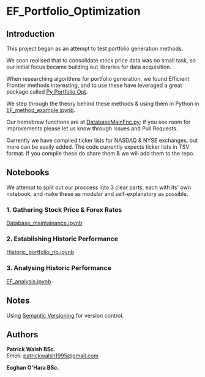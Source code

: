 # EF_Portfolio_Optimization

## Introduction

This project began as an attempt to test portfolio generation methods.

We soon realised that to consolidate stock price data was no small task, so our initial focus became building out libraries for data acquisition. 

When researching algorithms for portfolio generation, we found Efficient Frontier methods interesting, and to use these have leveraged a great package called [Py Portfolio Opt](https://github.com/robertmartin8/PyPortfolioOpt). 

We step through the theory behind these methods & using them in Python in [EF_method_example.ipynb](https://github.com/pat42w/EF_Portfolio_Optimization/blob/release_0.1.0/EF_method_example.ipynb).

Our homebrew functions are at [DatabaseMainFnc.py](https://github.com/pat42w/EF_Portfolio_Optimization/blob/release_0.1.0/DatabaseMainFnc.py); if you see room for improvements please let us know through Issues and Pull Requests.

Currently we have compiled ticker lists for NASDAQ & NYSE exchanges, but more can be easily added. The code currently expects ticker lists in TSV format. If you compile these do share them & we will add them to the repo.

## Notebooks

We attempt to split out our proccess into 3 clear parts, each with its' own notebook, and make these as modular and self-explanatory as possible.

### 1. Gathering Stock Price & Forex Rates
[Database_maintainance.ipynb](https://github.com/pat42w/EF_Portfolio_Optimization/blob/main/1_Database_maintainance.ipynb)

### 2. Establishing Historic Performance
[Historic_portfolio_nb.ipynb](https://github.com/pat42w/EF_Portfolio_Optimization/blob/main/2_EF_Histportfolio_gen.ipynb)

### 3. Analysing Historic Performance
[EF_analysis.ipynb](https://github.com/pat42w/EF_Portfolio_Optimization/blob/main/EF_analysis.ipynb)

## Notes

Using [Semantic Versioning](https://semver.org/) for version control.

## Authors

**Patrick Walsh BSc.**   
*Email:* patrickwalsh1995@gmail.com

**Eoghan O'Hara BSc.**
